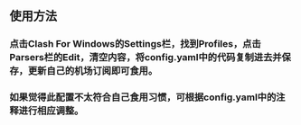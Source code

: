 ## 使用方法
### 点击Clash For Windows的Settings栏，找到Profiles，点击Parsers栏的Edit，清空内容，将config.yaml中的代码复制进去并保存，更新自己的机场订阅即可食用。
### 如果觉得此配置不太符合自己食用习惯，可根据config.yaml中的注释进行相应调整。
